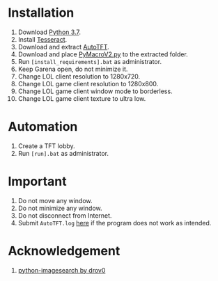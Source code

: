 # Installation
1. Download [Python 3.7](https://www.python.org/downloads/).
1. Install [Tesseract](https://github.com/UB-Mannheim/tesseract/wiki).
1. Download and extract [AutoTFT](https://github.com/admin-ll55/AutoTFT-token-reward/archive/master.zip).
1. Download and place [PyMacroV2.py](https://raw.githubusercontent.com/admin-ll55/PyMacroV2-for-game-automation-keystroke-simulation/master/PyMacroV2.py) to the extracted folder.
1. Run ```[install_requirements].bat``` as administrator.
1. Keep Garena open, do not minimize it.
1. Change LOL client resolution to 1280x720.
1. Change LOL game client resolution to 1280x800.
1. Change LOL game client window mode to borderless.
1. Change LOL game client texture to ultra low.

# Automation
1. Create a TFT lobby.
1. Run ```[run].bat``` as administrator.

# Important
1. Do not move any window.
1. Do not minimize any window.
1. Do not disconnect from Internet.
1. Submit ```AutoTFT.log``` [here](https://github.com/admin-ll55/AutoTFT-token-reward/issues) if the program does not work as intended.

# Acknowledgement
1. [python-imagesearch by drov0](https://github.com/drov0/python-imagesearch)
